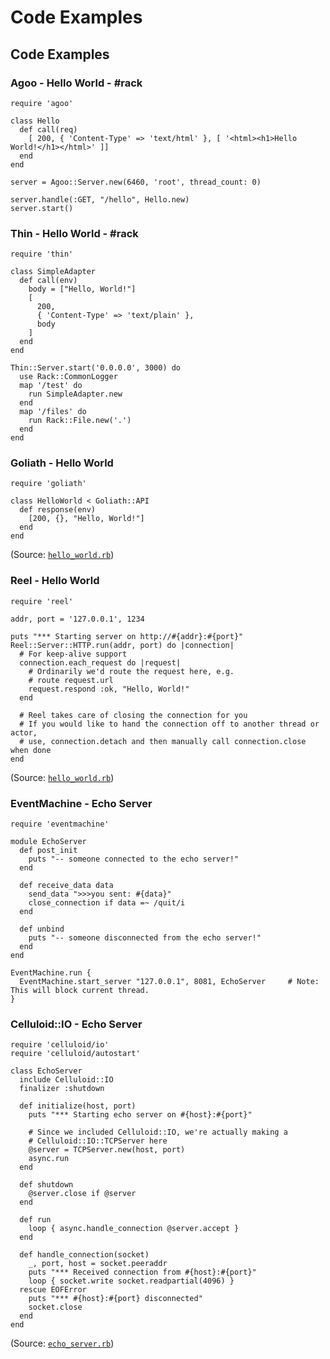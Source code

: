 # Code Examples

## Code Examples


### Agoo - Hello World - #rack

~~~
require 'agoo'

class Hello
  def call(req)
    [ 200, { 'Content-Type' => 'text/html' }, [ '<html><h1>Hello World!</h1></html>' ]]
  end
end

server = Agoo::Server.new(6460, 'root', thread_count: 0)

server.handle(:GET, "/hello", Hello.new)
server.start()

~~~

### Thin - Hello World - #rack

~~~
require 'thin'

class SimpleAdapter
  def call(env)
    body = ["Hello, World!"]
    [
      200,
      { 'Content-Type' => 'text/plain' },
      body
    ]
  end
end

Thin::Server.start('0.0.0.0', 3000) do
  use Rack::CommonLogger
  map '/test' do
    run SimpleAdapter.new
  end
  map '/files' do
    run Rack::File.new('.')
  end
end
~~~

### Goliath - Hello World

~~~
require 'goliath'

class HelloWorld < Goliath::API
  def response(env)
    [200, {}, "Hello, World!"]
  end
end
~~~

(Source: [`hello_world.rb`](https://github.com/postrank-labs/goliath/blob/master/examples/hello_world.rb))


### Reel - Hello World

~~~
require 'reel'

addr, port = '127.0.0.1', 1234

puts "*** Starting server on http://#{addr}:#{port}"
Reel::Server::HTTP.run(addr, port) do |connection|
  # For keep-alive support
  connection.each_request do |request|
    # Ordinarily we'd route the request here, e.g.
    # route request.url
    request.respond :ok, "Hello, World!"
  end

  # Reel takes care of closing the connection for you
  # If you would like to hand the connection off to another thread or actor,
  # use, connection.detach and then manually call connection.close when done
end
~~~

(Source: [`hello_world.rb`](https://github.com/celluloid/reel/blob/master/examples/hello_world.rb))



### EventMachine - Echo Server

~~~
require 'eventmachine'

module EchoServer
  def post_init
    puts "-- someone connected to the echo server!"
  end

  def receive_data data
    send_data ">>>you sent: #{data}"
    close_connection if data =~ /quit/i
  end

  def unbind
    puts "-- someone disconnected from the echo server!"
  end
end

EventMachine.run {
  EventMachine.start_server "127.0.0.1", 8081, EchoServer     # Note: This will block current thread.
}
~~~



### Celluloid::IO - Echo Server

~~~
require 'celluloid/io'
require 'celluloid/autostart'

class EchoServer
  include Celluloid::IO
  finalizer :shutdown

  def initialize(host, port)
    puts "*** Starting echo server on #{host}:#{port}"

    # Since we included Celluloid::IO, we're actually making a
    # Celluloid::IO::TCPServer here
    @server = TCPServer.new(host, port)
    async.run
  end

  def shutdown
    @server.close if @server
  end

  def run
    loop { async.handle_connection @server.accept }
  end

  def handle_connection(socket)
    _, port, host = socket.peeraddr
    puts "*** Received connection from #{host}:#{port}"
    loop { socket.write socket.readpartial(4096) }
  rescue EOFError
    puts "*** #{host}:#{port} disconnected"
    socket.close
  end
end
~~~

(Source: [`echo_server.rb`](https://github.com/celluloid/celluloid-io/blob/master/examples/echo_server.rb))
